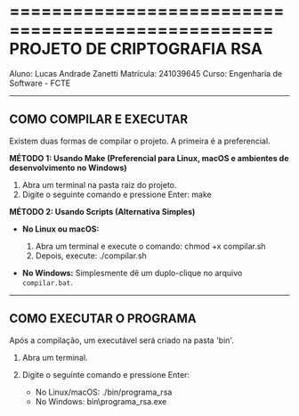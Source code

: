 ===================================================
 PROJETO DE CRIPTOGRAFIA RSA
===================================================
Aluno: Lucas Andrade Zanetti
Matrícula: 241039645
Curso: Engenharia de Software - FCTE

---------------------------------------------------
 COMO COMPILAR E EXECUTAR
---------------------------------------------------

Existem duas formas de compilar o projeto. A primeira é a preferencial.

**MÉTODO 1: Usando Make (Preferencial para Linux, macOS e ambientes de desenvolvimento no Windows)**

1. Abra um terminal na pasta raiz do projeto.
2. Digite o seguinte comando e pressione Enter:
   make

**MÉTODO 2: Usando Scripts (Alternativa Simples)**

* **No Linux ou macOS:**
    1. Abra um terminal e execute o comando: chmod +x compilar.sh
    2. Depois, execute: ./compilar.sh

* **No Windows:**
    Simplesmente dê um duplo-clique no arquivo `compilar.bat`.

---------------------------------------------------
 COMO EXECUTAR O PROGRAMA
---------------------------------------------------

Após a compilação, um executável será criado na pasta 'bin'.

1. Abra um terminal.
2. Digite o seguinte comando e pressione Enter:

   * No Linux/macOS: ./bin/programa_rsa
   * No Windows:      bin\programa_rsa.exe
